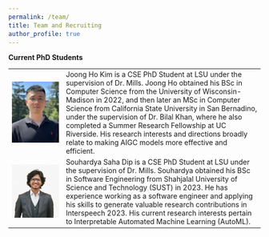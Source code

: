 ```yaml
---
permalink: /team/
title: Team and Recruiting
author_profile: true
---
```


**Current PhD Students**

<table>
  <tr>
    <td>
      <img src="/images/joong_ho.jpeg" alt="Joong Ho Kim" width="1000" />
    </td>
    <td>
        Joong Ho Kim is a CSE PhD Student at LSU under the supervision of Dr. Mills. Joong Ho obtained his BSc in Computer Science from the University of Wisconsin-Madison in 2022, and then later an MSc in Computer Science from California State University in San Bernadino, under the supervision of Dr. Bilal Khan, where he also completed a Summer Research Fellowship at UC Riverside. His research interests and directions broadly relate to making AIGC models more effective and efficient. 
    </td>
  </tr>
  <tr>
    <td>
      <img src="/images/souhardya.png" alt="Souhardya Saha Dip" width="1000" />
    </td>
    <td>
    Souhardya Saha Dip is a CSE PhD Student at LSU under the supervision of Dr. Mills. Souhardya obtained his BSc in Software Engineering from Shahjalal University of Science and Technology (SUST) in 2023. He has experience working as a software engineer and applying his skills to generate valuable research contributions in Interspeech 2023. His current research interests pertain to Interpretable Automated Machine Learning (AutoML). 
    </td>
  </tr>
</table>
